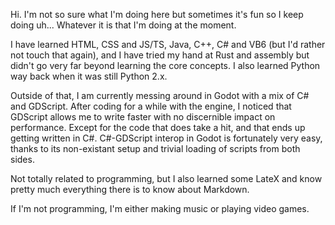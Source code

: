 Hi. I'm not so sure what I'm doing here but sometimes it's fun so I keep doing uh... Whatever it is that I'm doing at the moment.

I have learned HTML, CSS and JS/TS, Java, C++, C# and VB6 (but I'd rather not touch that again), and I have tried my hand at Rust
and assembly but didn't go very far beyond learning the core concepts. I also learned Python way back when it was still Python 2.x.

Outside of that, I am currently messing around in Godot with a mix of C# and GDScript. After coding for a while with the engine, I
noticed that GDScript allows me to write faster with no discernible impact on performance. Except for the code that does take a
hit, and that ends up getting written in C#. C#-GDScript interop in Godot is fortunately very easy, thanks to its non-existant setup
and trivial loading of scripts from both sides.

Not totally related to programming, but I also learned some LateX and know pretty much everything there is to know about Markdown.

If I'm not programming, I'm either making music or playing video games.
